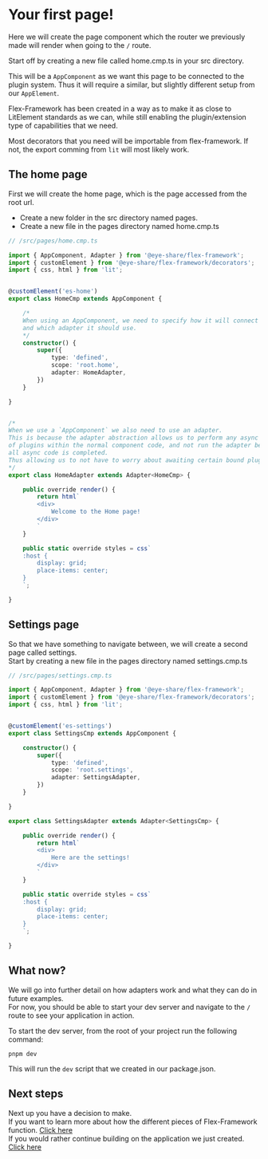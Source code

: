 # Your first page!
Here we will create the page component which the router we previously made will render when going to the `/` route.

Start off by creating a new file called home.cmp.ts in your src directory.

This will be a `AppComponent` as we want this page to be connected to the plugin system.
Thus it will require a similar, but slightly different setup from our `AppElement`.

Flex-Framework has been created in a way as to make it as close to LitElement standards
as we can, while still enabling the plugin/extension type of capabilities that we need.

Most decorators that you need will be importable from flex-framework. If not, the export comming from `lit` will most likely work.


## The home page
First we will create the home page, which is the page accessed from the root url.
* Create a new folder in the src directory named pages.
* Create a new file in the pages directory named home.cmp.ts

```typescript
// /src/pages/home.cmp.ts

import { AppComponent, Adapter } from '@eye-share/flex-framework';
import { customElement } from '@eye-share/flex-framework/decorators';
import { css, html } from 'lit';


@customElement('es-home')
export class HomeCmp extends AppComponent {

	/*
	When using an AppComponent, we need to specify how it will connect to a scope,
	and which adapter it should use.
	*/
	constructor() {
		super({
			type: 'defined',
			scope: 'root.home',
			adapter: HomeAdapter,
		})
	}

}


/*
When we use a `AppComponent` we also need to use an adapter.
This is because the adapter abstraction allows us to perform any async preperation
of plugins within the normal component code, and not run the adapter before we know
all async code is completed.
Thus allowing us to not have to worry about awaiting certain bound plugin code.
*/
export class HomeAdapter extends Adapter<HomeCmp> {

	public override render() {
		return html`
		<div>
			Welcome to the Home page!
		</div>
		`
	}

	public static override styles = css`
	:host {
		display: grid;
		place-items: center;
	}
	`;

}
```


## Settings page
So that we have something to navigate between, we will create a second page called settings.\
Start by creating a new file in the pages directory named settings.cmp.ts

```typescript
// /src/pages/settings.cmp.ts

import { AppComponent, Adapter } from '@eye-share/flex-framework';
import { customElement } from '@eye-share/flex-framework/decorators';
import { css, html } from 'lit';


@customElement('es-settings')
export class SettingsCmp extends AppComponent {

	constructor() {
		super({
			type: 'defined',
			scope: 'root.settings',
			adapter: SettingsAdapter,
		})
	}

}

export class SettingsAdapter extends Adapter<SettingsCmp> {

	public override render() {
		return html`
		<div>
			Here are the settings!
		</div>
		`
	}

	public static override styles = css`
	:host {
		display: grid;
		place-items: center;
	}
	`;

}
```


## What now?
We will go into further detail on how adapters work and what they can do in future examples.\
For now, you should be able to start your dev server and navigate to the `/` route to see your
application in action.

To start the dev server, from the root of your project run the following command:
```shell
pnpm dev
```

This will run the `dev` script that we created in our package.json.

## Next steps
Next up you have a decision to make.\
If you want to learn more about how the different pieces of Flex-Framework function.
[Click here](/300.Components/1.Components)\
If you would rather continue building on the application we just created.
[Click here](/700.Continue_building/1.Your_first_plugin)

<br><br>